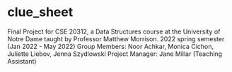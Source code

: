 # clue_sheet
Final Project for CSE 20312, a Data Structures course at the University of Notre Dame taught by Professor Matthew Morrison. 2022 spring semester (Jan 2022 - May 2022)
Group Members: Noor Achkar, Monica Cichon, Juliette Liebov, Jenna Szydlowski
Project Manager: Jane Millar (Teaching Assistant)


